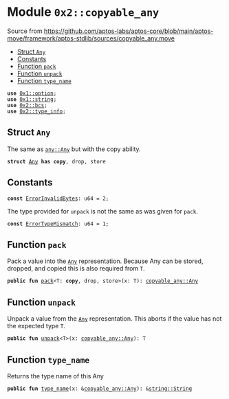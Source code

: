 
<a name="0x2_copyable_any"></a>

# Module `0x2::copyable_any`

Source from https://github.com/aptos-labs/aptos-core/blob/main/aptos-move/framework/aptos-stdlib/sources/copyable_any.move


-  [Struct `Any`](#0x2_copyable_any_Any)
-  [Constants](#@Constants_0)
-  [Function `pack`](#0x2_copyable_any_pack)
-  [Function `unpack`](#0x2_copyable_any_unpack)
-  [Function `type_name`](#0x2_copyable_any_type_name)


<pre><code><b>use</b> <a href="">0x1::option</a>;
<b>use</b> <a href="">0x1::string</a>;
<b>use</b> <a href="bcs.md#0x2_bcs">0x2::bcs</a>;
<b>use</b> <a href="type_info.md#0x2_type_info">0x2::type_info</a>;
</code></pre>



<a name="0x2_copyable_any_Any"></a>

## Struct `Any`

The same as <code><a href="any.md#0x2_any_Any">any::Any</a></code> but with the copy ability.


<pre><code><b>struct</b> <a href="copyable_any.md#0x2_copyable_any_Any">Any</a> <b>has</b> <b>copy</b>, drop, store
</code></pre>



<a name="@Constants_0"></a>

## Constants


<a name="0x2_copyable_any_ErrorInvalidBytes"></a>



<pre><code><b>const</b> <a href="copyable_any.md#0x2_copyable_any_ErrorInvalidBytes">ErrorInvalidBytes</a>: u64 = 2;
</code></pre>



<a name="0x2_copyable_any_ErrorTypeMismatch"></a>

The type provided for <code>unpack</code> is not the same as was given for <code>pack</code>.


<pre><code><b>const</b> <a href="copyable_any.md#0x2_copyable_any_ErrorTypeMismatch">ErrorTypeMismatch</a>: u64 = 1;
</code></pre>



<a name="0x2_copyable_any_pack"></a>

## Function `pack`

Pack a value into the <code><a href="copyable_any.md#0x2_copyable_any_Any">Any</a></code> representation. Because Any can be stored, dropped, and copied this is
also required from <code>T</code>.


<pre><code><b>public</b> <b>fun</b> <a href="copyable_any.md#0x2_copyable_any_pack">pack</a>&lt;T: <b>copy</b>, drop, store&gt;(x: T): <a href="copyable_any.md#0x2_copyable_any_Any">copyable_any::Any</a>
</code></pre>



<a name="0x2_copyable_any_unpack"></a>

## Function `unpack`

Unpack a value from the <code><a href="copyable_any.md#0x2_copyable_any_Any">Any</a></code> representation. This aborts if the value has not the expected type <code>T</code>.


<pre><code><b>public</b> <b>fun</b> <a href="copyable_any.md#0x2_copyable_any_unpack">unpack</a>&lt;T&gt;(x: <a href="copyable_any.md#0x2_copyable_any_Any">copyable_any::Any</a>): T
</code></pre>



<a name="0x2_copyable_any_type_name"></a>

## Function `type_name`

Returns the type name of this Any


<pre><code><b>public</b> <b>fun</b> <a href="">type_name</a>(x: &<a href="copyable_any.md#0x2_copyable_any_Any">copyable_any::Any</a>): &<a href="_String">string::String</a>
</code></pre>
